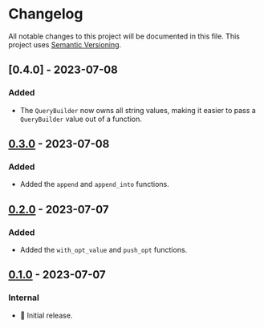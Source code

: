 # Changelog

All notable changes to this project will be documented in this file.
This project uses [Semantic Versioning](https://semver.org/spec/v2.0.0.html).

## [0.4.0] - 2023-07-08

### Added

- The `QueryBuilder` now owns all string values, making it easier to pass
  a `QueryBuilder` value out of a function.

## [0.3.0] - 2023-07-08

### Added

- Added the `append` and `append_into` functions.

## [0.2.0] - 2023-07-07

### Added

- Added the `with_opt_value` and `push_opt` functions.

## [0.1.0] - 2023-07-07

### Internal

- 🎉 Initial release.

[0.3.0]: https://github.com/sunsided/query-string-builder/releases/tag/0.3.0
[0.2.0]: https://github.com/sunsided/query-string-builder/releases/tag/0.2.0
[0.1.0]: https://github.com/sunsided/query-string-builder/releases/tag/0.1.0

